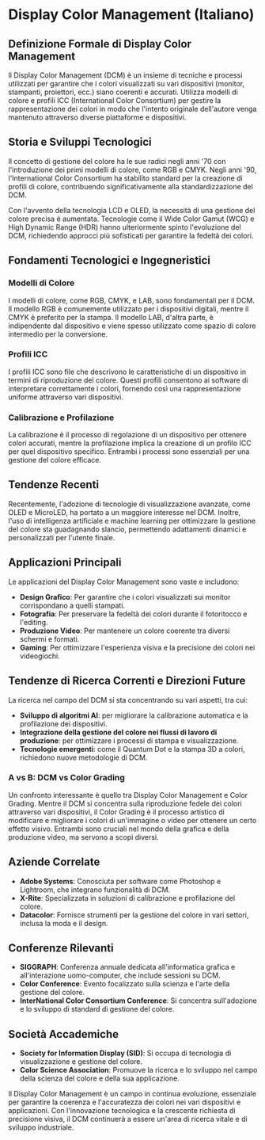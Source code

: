 # Display Color Management (Italiano)

## Definizione Formale di Display Color Management

Il Display Color Management (DCM) è un insieme di tecniche e processi utilizzati per garantire che i colori visualizzati su vari dispositivi (monitor, stampanti, proiettori, ecc.) siano coerenti e accurati. Utilizza modelli di colore e profili ICC (International Color Consortium) per gestire la rappresentazione dei colori in modo che l'intento originale dell'autore venga mantenuto attraverso diverse piattaforme e dispositivi.

## Storia e Sviluppi Tecnologici

Il concetto di gestione del colore ha le sue radici negli anni '70 con l'introduzione dei primi modelli di colore, come RGB e CMYK. Negli anni '90, l'International Color Consortium ha stabilito standard per la creazione di profili di colore, contribuendo significativamente alla standardizzazione del DCM.

Con l'avvento della tecnologia LCD e OLED, la necessità di una gestione del colore precisa è aumentata. Tecnologie come il Wide Color Gamut (WCG) e High Dynamic Range (HDR) hanno ulteriormente spinto l'evoluzione del DCM, richiedendo approcci più sofisticati per garantire la fedeltà dei colori.

## Fondamenti Tecnologici e Ingegneristici

### Modelli di Colore

I modelli di colore, come RGB, CMYK, e LAB, sono fondamentali per il DCM. Il modello RGB è comunemente utilizzato per i dispositivi digitali, mentre il CMYK è preferito per la stampa. Il modello LAB, d'altra parte, è indipendente dal dispositivo e viene spesso utilizzato come spazio di colore intermedio per la conversione.

### Profili ICC

I profili ICC sono file che descrivono le caratteristiche di un dispositivo in termini di riproduzione del colore. Questi profili consentono ai software di interpretare correttamente i colori, fornendo così una rappresentazione uniforme attraverso vari dispositivi.

### Calibrazione e Profilazione

La calibrazione è il processo di regolazione di un dispositivo per ottenere colori accurati, mentre la profilazione implica la creazione di un profilo ICC per quel dispositivo specifico. Entrambi i processi sono essenziali per una gestione del colore efficace.

## Tendenze Recenti

Recentemente, l'adozione di tecnologie di visualizzazione avanzate, come OLED e MicroLED, ha portato a un maggiore interesse nel DCM. Inoltre, l'uso di intelligenza artificiale e machine learning per ottimizzare la gestione del colore sta guadagnando slancio, permettendo adattamenti dinamici e personalizzati per l'utente finale.

## Applicazioni Principali

Le applicazioni del Display Color Management sono vaste e includono:

- **Design Grafico**: Per garantire che i colori visualizzati sui monitor corrispondano a quelli stampati.
- **Fotografia**: Per preservare la fedeltà dei colori durante il fotoritocco e l'editing.
- **Produzione Video**: Per mantenere un colore coerente tra diversi schermi e formati.
- **Gaming**: Per ottimizzare l'esperienza visiva e la precisione dei colori nei videogiochi.

## Tendenze di Ricerca Correnti e Direzioni Future

La ricerca nel campo del DCM si sta concentrando su vari aspetti, tra cui:

- **Sviluppo di algoritmi AI**: per migliorare la calibrazione automatica e la profilazione dei dispositivi.
- **Integrazione della gestione del colore nei flussi di lavoro di produzione**: per ottimizzare i processi di stampa e visualizzazione.
- **Tecnologie emergenti**: come il Quantum Dot e la stampa 3D a colori, richiedono nuove metodologie di DCM.

### A vs B: DCM vs Color Grading

Un confronto interessante è quello tra Display Color Management e Color Grading. Mentre il DCM si concentra sulla riproduzione fedele dei colori attraverso vari dispositivi, il Color Grading è il processo artistico di modificare e migliorare i colori di un'immagine o video per ottenere un certo effetto visivo. Entrambi sono cruciali nel mondo della grafica e della produzione video, ma servono a scopi diversi.

## Aziende Correlate

- **Adobe Systems**: Conosciuta per software come Photoshop e Lightroom, che integrano funzionalità di DCM.
- **X-Rite**: Specializzata in soluzioni di calibrazione e profilazione del colore.
- **Datacolor**: Fornisce strumenti per la gestione del colore in vari settori, inclusa la moda e il design.

## Conferenze Rilevanti

- **SIGGRAPH**: Conferenza annuale dedicata all'informatica grafica e all'interazione uomo-computer, che include sessioni su DCM.
- **Color Conference**: Evento focalizzato sulla scienza e l'arte della gestione del colore.
- **InterNational Color Consortium Conference**: Si concentra sull'adozione e lo sviluppo di standard di gestione del colore.

## Società Accademiche

- **Society for Information Display (SID)**: Si occupa di tecnologia di visualizzazione e gestione del colore.
- **Color Science Association**: Promuove la ricerca e lo sviluppo nel campo della scienza del colore e della sua applicazione.

Il Display Color Management è un campo in continua evoluzione, essenziale per garantire la coerenza e l'accuratezza dei colori nei vari dispositivi e applicazioni. Con l'innovazione tecnologica e la crescente richiesta di precisione visiva, il DCM continuerà a essere un'area di ricerca vitale e di sviluppo industriale.